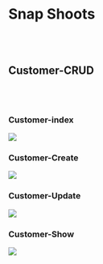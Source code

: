 # Snap Shoots
<br><br>

## Customer-CRUD
<br> <br>

### Customer-index
  <img src="https://github.com/user-attachments/assets/9b7a70b9-a726-4c32-ab7a-5c7164a97dc0" />
<br>

### Customer-Create
  <img src="https://github.com/user-attachments/assets/b63f589f-87dd-4ee4-8bab-3736962ec390" /> 
<br>

### Customer-Update
  <img src="https://github.com/user-attachments/assets/7f352a54-7d44-475c-b6b1-49dbe0123174" />
<br>

### Customer-Show
  <img  src="https://github.com/user-attachments/assets/b85fdb15-4717-4697-892d-fd7721fc2b47" />


